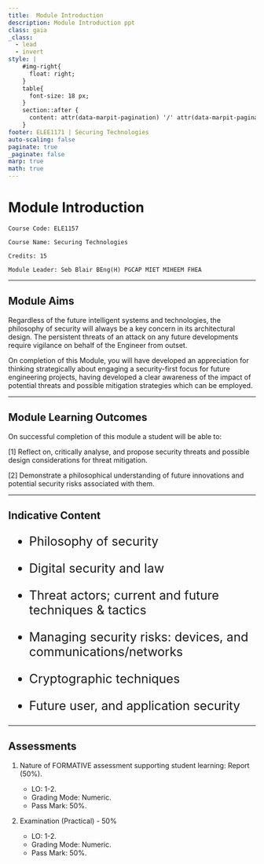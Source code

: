 ```yaml
---
title:  Module Introduction
description: Module Introduction ppt
class: gaia
_class:
  - lead
  - invert
style: |
    #img-right{
      float: right;
    }
    table{
      font-size: 18 px;
    }
    section::after {
      content: attr(data-marpit-pagination) '/' attr(data-marpit-pagination-total);
    }
footer: ELEE1171 | Securing Technologies
auto-scaling: false
paginate: true
_paginate: false
marp: true
math: true
---
```


<!-- _footer: "[Download as a PDF](https://github.com/UniOfGreenwich/ELEE1157_Lectures/raw/gh-pages/content/ModuleIntroduction/moduleIntroduction.pdf)" -->

# Module Introduction

    Course Code: ELE1157
    
    Course Name: Securing Technologies

    Credits: 15

    Module Leader: Seb Blair BEng(H) PGCAP MIET MIHEEM FHEA

---

## Module Aims

Regardless of the future intelligent systems and technologies, the philosophy of security will always be a key concern in its architectural design. The persistent threats of an attack on any future developments require vigilance on behalf of the Engineer from outset.

On completion of this Module, you will have developed an appreciation for thinking strategically about engaging a security-first focus for future engineering projects, having developed a clear awareness of the impact of potential threats and possible mitigation strategies which can be employed.

---

## Module Learning Outcomes 

On successful completion of this module a student will be able to:

[1] Reflect on, critically analyse, and propose security threats and possible design considerations for  threat mitigation.

[2] Demonstrate a philosophical understanding of future innovations and potential security risks associated with them.

---

## Indicative Content

<div style="font-size:25px">

- Philosophy of security 

- Digital security and law 
 
- Threat actors; current and future techniques & tactics 
 
- Managing security risks: devices, and communications/networks 
 
- Cryptographic techniques 

- Future user, and application security 

</div>

--- 

## Assessments

1. Nature of FORMATIVE assessment supporting student learning: Report (50%).
   - LO: 1-2.
   - Grading Mode: Numeric.
   - Pass Mark: 50%.

2. Examination (Practical) - 50%
   - LO: 1-2.
   - Grading Mode: Numeric.
   - Pass Mark: 50%.